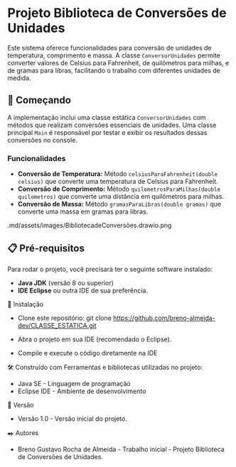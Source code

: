 # Projeto Biblioteca de Conversões de Unidades
Este sistema oferece funcionalidades para conversão de unidades de temperatura, comprimento e massa. A classe `ConversorUnidades` permite converter valores de Celsius para Fahrenheit, de quilômetros para milhas, e de gramas para libras, facilitando o trabalho com diferentes unidades de medida.


## 🚀 Começando

A implementação inclui uma classe estática `ConversorUnidades` com métodos que realizam conversões essenciais de unidades. Uma classe principal `Main` é responsável por testar e exibir os resultados dessas conversões no console.
  

### Funcionalidades

- **Conversão de Temperatura:** Método `celsiusParaFahrenheit(double celsius)` que converte uma temperatura de Celsius para Fahrenheit.
- **Conversão de Comprimento:** Método `quilometrosParaMilhas(double quilometros)` que converte uma distância em quilômetros para milhas.
- **Conversão de Massa:** Método `gramasParaLibras(double gramas)` que converte uma massa em gramas para libras.

.md/assets/images/BibliotecadeConversões.drawio.png
  

## 📋 Pré-requisitos

Para rodar o projeto, você precisará ter o seguinte software instalado:

- **Java JDK** (versão 8 ou superior)
- **IDE Eclipse** ou outra IDE de sua preferência.

🔧 Instalação
- Clone este repositório:
    git clone https://github.com/breno-almeida-dev/CLASSE_ESTATICA.git
  
- Abra o projeto em sua IDE (recomendado o Eclipse).
- Compile e execute o código diretamente na IDE
  
  

🛠️ Construído com
Ferramentas e bibliotecas utilizadas no projeto:

- Java SE - Linguagem de programação
- Eclipse IDE - Ambiente de desenvolvimento



📌 Versão
- Versão 1.0 - Versão inicial do projeto.



✒️ Autores
- Breno Gustavo Rocha de Almeida - Trabalho inicial - Projeto Biblioteca de Conversões de Unidades.
